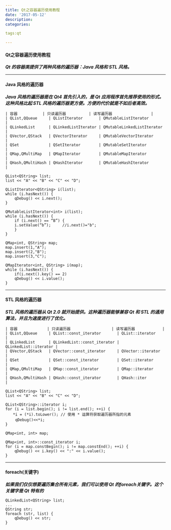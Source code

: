 ```yaml
---
title: Qt之容器遍历使用教程
date: '2017-05-12'
description:
categories:

tags:qt

---
```


>

#### Qt之容器遍历使用教程

>

***Qt 的容器类提供了两种风格的遍历器：Java 风格和 STL 风格。***

>

---

>

#### Java 风格的遍历器

>

***Java 风格的遍历器是在 Qt4 首先引入的，是 Qt 应用程序首先推荐使用的形式。这种风格比起 STL 风格的遍历器更方便。方便的代价就是不如后者高效。***

>


	| 容器		   | 只读遍历器          | 读写遍历器                 |
	| QList,QQueue     | QListIterator       | QMutableListIterator       |
	| QLinkedList      | QLinkedListIterator | QMutableLinkedListIterator |
	| QVector,QStack   | QVectorIterator     | QMutableVectorIterator     |
	| QSet             | QSetIterator        | QMutableSetIterator        |
	| QMap,QMultiMap   | QMapIterator        | QMutableMapIterator        |
	| QHash,QMultiHash | QHashIterator       | QMutableHashIterator       |

>

	QList<QString> list;
	list << "A" << "B" << "C" << "D";

	QListIterator<QString> i(list);
	while (i.hasNext()) {
	    qDebug() << i.next(); 
	}

	QMutableListIterator<int> i(list);
	while (i.hasNext()) {
	    if (i.next() == “B”) {
		i.setValue(“b”);     //i.next()="b";
	    }
	}

>

	QMap<int, QString> map;
	map.insert(1,"A");
	map.insert(2,"B");
	map.insert(3,"C");

	QMapIterator<int, QString> i(map);
	while (i.hasNext()) {
	    if(i.next().key() == 2)
		qDebug() << i.value();
	}

>

---

>

#### STL 风格的遍历器

>

***STL 风格的遍历器从 Qt 2.0 就开始提供。这种遍历器能够兼容 Qt 和 STL 的通用算法，并且为速度进行了优化。***

>


	| 容器             | 只读遍历器                  | 读写遍历器            |
	| QList,QQueue     | QList::const_iterator       | QList::iterator       |
	| QLinkedList      | QLinkedList::const_iterator | QLinkedList::iterator |
	| QVector,QStack   | QVector::const_iterator     | QVector::iterator     |
	| QSet             | QSet::const_iterator        | QSet::iterator        |
	| QMap,QMultiMap   | QMap::const_iterator        | QMap::iterator        |
	| QHash,QMultiHash | QHash::const_iterator       | QHash::iter           |

>

	QList<QString> list;
	list << "A" << "B" << "C" << "D";
	 
	QList<QString>::iterator i;
	for (i = list.begin(); i != list.end(); ++i) {
	　　*i = (*i).toLower(); // 使用 * 运算符获取遍历器所指的元素
	　　 qDebug()<<*i;
	}

>

	QMap<int, int> map;
	 
	QMap<int, int>::const_iterator i;
	for (i = map.constBegin(); i != map.constEnd(); ++i) {
	    qDebug() << i.key() << ":" << i.value();
	}

>

----

>

#### foreach(关键字)

>

***如果我们仅仅想要遍历集合所有元素，我们可以使用 Qt 的foreach关键字。这个关键字是 Qt 特有的***

>

	QLinkedList<QString> list;
	...
	QString str;
	foreach (str, list) {
	    qDebug() << str;
	}

>
